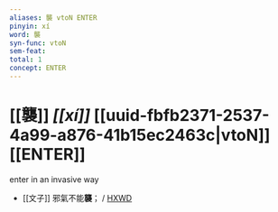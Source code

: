 ```yaml
---
aliases: 襲 vtoN ENTER
pinyin: xí
word: 襲
syn-func: vtoN
sem-feat: 
total: 1
concept: ENTER 
---
```

# [[襲]] *[[xí]]*  [[uuid-fbfb2371-2537-4a99-a876-41b15ec2463c|vtoN]] [[ENTER]]
enter in an invasive way
 - [[文子]] 邪氣不能**襲**； / [HXWD](https://hxwd.org/textview.html?location=KR5c0118_tls_003-2a.68)